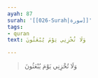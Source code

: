 ```yaml
---
ayah: 87
surah: '[[026-Surah|سورة]]'
tags:
- quran
text: وَلَا تُخْزِنِي يَوْمَ يُبْعَثُونَ

---
```

> وَلَا تُخْزِنِي يَوْمَ يُبْعَثُونَ

